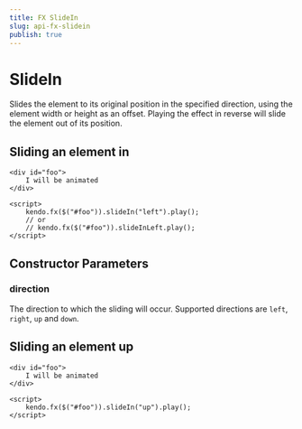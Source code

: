 ```yaml
---
title: FX SlideIn
slug: api-fx-slidein
publish: true
---
```


# SlideIn

Slides the element to its original position in the specified direction, using the element width or height as an offset.
Playing the effect in reverse will slide the element out of its position.

## Sliding an element in

    <div id="foo">
        I will be animated
    </div>

    <script>
        kendo.fx($("#foo")).slideIn("left").play();
        // or
        // kendo.fx($("#foo")).slideInLeft.play();
    </script>

## Constructor Parameters

### direction

The direction to which the sliding will occur.  Supported directions are `left`, `right`, `up` and `down`.

## Sliding an element up

    <div id="foo">
        I will be animated
    </div>

    <script>
        kendo.fx($("#foo")).slideIn("up").play();
    </script>

